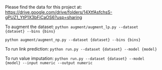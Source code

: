 Please find the data for this project at:
https://drive.google.com/drive/folders/14XtfAsfchsS-gPUZ1_YtP1X3bFiCaOS6?usp=sharing


To augment the dataset:
`python augment/augment_lp.py --dataset {dataset} --bins {bins}`

`python augment/augment_np.py --dataset {dataset} --bins {bins}`

To run link prediction:
`python run.py --dataset {dataset} --model {model}`

To run value imputation:
`python run.py --dataset {dataset} --model {model} --input numeric --output numeric`
